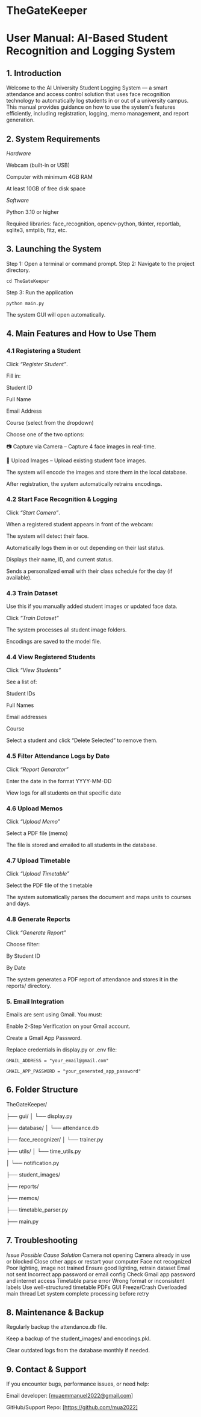 # TheGateKeeper
# User Manual: AI-Based Student Recognition and Logging System
## 1. Introduction
Welcome to the AI University Student Logging System — a smart attendance and access control solution that uses face recognition technology to automatically log students in or out of a university campus. This manual provides guidance on how to use the system's features efficiently, including registration, logging, memo management, and report generation.

## 2. System Requirements
*Hardware*

Webcam (built-in or USB)

Computer with minimum 4GB RAM

At least 10GB of free disk space

*Software*

Python 3.10 or higher

Required libraries: face_recognition, opencv-python, tkinter, reportlab, sqlite3, smtplib, fitz, etc.

## 3. Launching the System
Step 1: Open a terminal or command prompt.
Step 2: Navigate to the project directory.

``cd TheGateKeeper``

Step 3: Run the application

``python main.py``

The system GUI will open automatically.

## 4. Main Features and How to Use Them
### 4.1 Registering a Student
Click *“Register Student”*.

Fill in:

Student ID

Full Name

Email Address

Course (select from the dropdown)

Choose one of the two options:

📷 Capture via Camera – Capture 4 face images in real-time.

📁 Upload Images – Upload existing student face images.

The system will encode the images and store them in the local database.

After registration, the system automatically retrains encodings.

### 4.2 Start Face Recognition & Logging
Click *“Start Camera”*.

When a registered student appears in front of the webcam:

The system will detect their face.

Automatically logs them in or out depending on their last status.

Displays their name, ID, and current status.

Sends a personalized email with their class schedule for the day (if available).

### 4.3 Train Dataset
Use this if you manually added student images or updated face data.

Click *“Train Dataset”*

The system processes all student image folders.

Encodings are saved to the model file.

### 4.4 View Registered Students
Click *“View Students”*

See a list of:

Student IDs

Full Names

Email addresses

Course

Select a student and click “Delete Selected” to remove them.

### 4.5 Filter Attendance Logs by Date
Click *“Report Genarator”*

Enter the date in the format YYYY-MM-DD

View logs for all students on that specific date

### 4.6 Upload Memos
Click *“Upload Memo”*

Select a PDF file (memo)

The file is stored and emailed to all students in the database.

### 4.7 Upload Timetable
Click *“Upload Timetable”*

Select the PDF file of the timetable

The system automatically parses the document and maps units to courses and days.

### 4.8 Generate Reports
Click *“Generate Report”*

Choose filter:

By Student ID

By Date

The system generates a PDF report of attendance and stores it in the reports/ directory.

### 5. Email Integration
Emails are sent using Gmail. You must:

Enable 2-Step Verification on your Gmail account.

Create a Gmail App Password.

Replace credentials in display.py or .env file:

``GMAIL_ADDRESS = "your_email@gmail.com"``

``GMAIL_APP_PASSWORD = "your_generated_app_password"``
## 6. Folder Structure

TheGateKeeper/

├── gui/
│   └── display.py

├── database/
│   └── attendance.db

├── face_recognizer/
│   └── trainer.py

├── utils/
│   └── time_utils.py

│   └── notification.py

├── student_images/

├── reports/

├── memos/

├── timetable_parser.py

├── main.py
## 7. Troubleshooting
*Issue	Possible Cause	Solution*
Camera not opening	Camera already in use or blocked	Close other apps or restart your computer
Face not recognized	Poor lighting, image not trained	Ensure good lighting, retrain dataset
Email not sent	Incorrect app password or email config	Check Gmail app password and internet access
Timetable parse error	Wrong format or inconsistent labels	Use well-structured timetable PDFs
GUI Freeze/Crash	Overloaded main thread	Let system complete processing before retry

## 8. Maintenance & Backup
Regularly backup the attendance.db file.

Keep a backup of the student_images/ and encodings.pkl.

Clear outdated logs from the database monthly if needed.

## 9. Contact & Support
If you encounter bugs, performance issues, or need help:

Email developer: [muaemmanuel2022@gmail.com]

GitHub/Support Repo: [https://github.com/mua2022]
